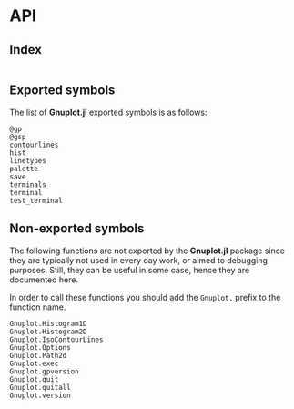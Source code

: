 # API

## Index
```@index
```

## Exported symbols
The list of **Gnuplot.jl** exported symbols is as follows:

```@docs
@gp
@gsp
contourlines
hist
linetypes
palette
save
terminals
terminal
test_terminal
```


## Non-exported symbols
The following functions are not exported by the **Gnuplot.jl** package since they are typically not used in every day work, or aimed to debugging purposes.  Still, they can be useful in some case, hence they are documented here.

In order to call these functions you should add the `Gnuplot.` prefix to the function name.

```@docs
Gnuplot.Histogram1D
Gnuplot.Histogram2D
Gnuplot.IsoContourLines
Gnuplot.Options
Gnuplot.Path2d
Gnuplot.exec
Gnuplot.gpversion
Gnuplot.quit
Gnuplot.quitall
Gnuplot.version
```

